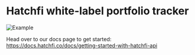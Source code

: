 # Hatchfi white-label portfolio tracker

![Example](/src/assets/qwik.gif "Portfolio Tracker")

Head over to our docs page to get started: https://docs.hatchfi.co/docs/getting-started-with-hatchfi-api

